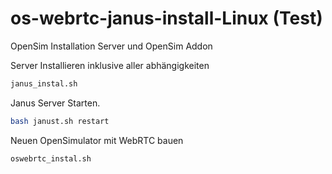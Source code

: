 # os-webrtc-janus-install-Linux (Test)
OpenSim Installation Server und OpenSim Addon

Server Installieren inklusive aller abhängigkeiten
```bash
janus_instal.sh
```

Janus Server Starten.

```bash
bash janust.sh restart
```

Neuen OpenSimulator mit WebRTC bauen

```bash
oswebrtc_instal.sh
```
